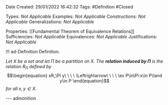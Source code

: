 <br />
<br />

Date Created: 29/01/2022 16:42:32
Tags: #Definition #Closed 

Types: _Not Applicable_
Examples: _Not Applicable_
Constructions: _Not Applicable_
Generalizations: _Not Applicable_

Properties: [[Fundamental Theorem of Equivalence Relations]]
Sufficiencies: _Not Applicable_
Equivalences: _Not Applicable_
Justifications: _Not Applicable_

!!! ad-Definition Definition.

_Let $X$ be a set and let $\Pi$ be a partition on $X$. The **relation induced by $\Pi$** is the relation_ $R_\Pi$ _defined by_
$$\begin{equation}
    xR_\Pi y\ \ \ \ \Leftrightarrow\ \ \ \ \ex P\in\Pi:x\in P\land y\in P
\end{equation}$$
_for all $x,y\in X$._

--- admonition
